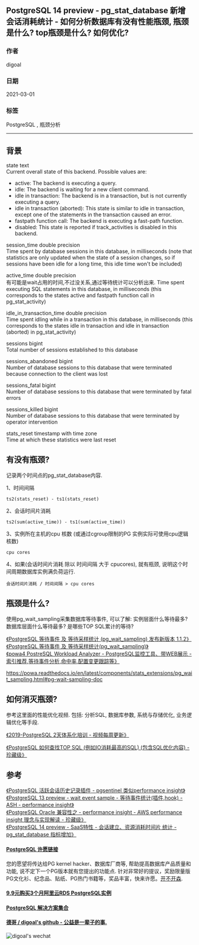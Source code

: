 ## PostgreSQL 14 preview - pg_stat_database 新增会话消耗统计 - 如何分析数据库有没有性能瓶颈, 瓶颈是什么? top瓶颈是什么? 如何优化?     
  
### 作者  
digoal  
  
### 日期  
2021-03-01   
  
### 标签  
PostgreSQL , 瓶颈分析    
  
----  
  
## 背景  
state text  
Current overall state of this backend. Possible values are:  
- active: The backend is executing a query.  
- idle: The backend is waiting for a new client command.  
- idle in transaction: The backend is in a transaction, but is not currently executing a query.  
- idle in transaction (aborted): This state is similar to idle in transaction, except one of the statements in the transaction caused an error.  
- fastpath function call: The backend is executing a fast-path function.  
- disabled: This state is reported if track_activities is disabled in this backend.  
  
session_time double precision  
Time spent by database sessions in this database, in milliseconds (note that statistics are only updated when the state of a session changes, so if sessions have been idle for a long time, this idle time won't be included)  
  
active_time double precision  
有可能是wait占用的时间,不过没关系,通过等待统计可以分析出来. Time spent executing SQL statements in this database, in milliseconds (this corresponds to the states active and fastpath function call in pg_stat_activity)  
  
idle_in_transaction_time double precision  
Time spent idling while in a transaction in this database, in milliseconds (this corresponds to the states idle in transaction and idle in transaction (aborted) in pg_stat_activity)  
  
sessions bigint  
Total number of sessions established to this database  
  
sessions_abandoned bigint  
Number of database sessions to this database that were terminated because connection to the client was lost  
  
sessions_fatal bigint  
Number of database sessions to this database that were terminated by fatal errors  
  
sessions_killed bigint  
Number of database sessions to this database that were terminated by operator intervention  
  
stats_reset timestamp with time zone  
Time at which these statistics were last reset  
  
## 有没有瓶颈?  
记录两个时间点的pg_stat_database内容.  
  
1、时间间隔  
  
```  
ts2(stats_reset) - ts1(stats_reset)  
```  
  
2、会话时间片消耗  
  
```  
ts2(sum(active_time)) - ts1(sum(active_time))  
```  
  
3、实例所在主机的cpu 核数 (或通过cgroup限制的PG 实例实际可使用cpu逻辑核数)  
  
```  
cpu cores  
```  
  
4、如果(会话时间片消耗 除以 时间间隔 大于 cpucores), 就有瓶颈, 说明这个时间周期数据库实例满负荷运行.    
  
```  
会话时间片消耗 / 时间间隔 > cpu cores  
```  
  
## 瓶颈是什么?   
使用pg_wait_sampling采集数据库等待事件, 可以了解: 实例层面什么等待最多? 数据库层面什么等待最多? 是哪些TOP SQL累计的等待?  
  
[《PostgreSQL 等待事件 及 等待采样统计 (pg_wait_sampling) 发布新版本 1.1.2》](../202011/20201115_05.md)    
[《PostgreSQL 等待事件 及 等待采样统计(pg_wait_sampling)》](../201610/20161006_01.md)    
[《powa4 PostreSQL Workload Analyzer - PostgreSQL监控工具、带WEB展示 - 索引推荐,等待事件分析,命中率,配置变更跟踪等》](../201905/20190520_01.md)    
  
https://powa.readthedocs.io/en/latest/components/stats_extensions/pg_wait_sampling.html#pg-wait-sampling-doc  
  
  
## 如何消灭瓶颈?   
参考这里面的性能优化视频. 包括: 分析SQL, 数据库参数, 系统与存储优化, 业务逻辑优化等手段.    
  
[《2019-PostgreSQL 2天体系化培训 - 视频每周更新》](../201901/20190105_01.md)    
  
[《PostgreSQL 如何查找TOP SQL (例如IO消耗最高的SQL) (包含SQL优化内容) - 珍藏级》](../201704/20170424_06.md)     
  
  
## 参考  
[《PostgreSQL 活跃会话历史记录插件 - pgsentinel 类似performance insight》](../202003/20200324_25.md)    
[《PostgreSQL 13 preview - wait event sample - 等待事件统计(插件,hook) - ASH - performance insight》](../202001/20200101_01.md)    
[《PostgreSQL Oracle 兼容性之 - performance insight - AWS performance insight 理念与实现解读 - 珍藏级》](../201901/20190125_02.md)    
[《PostgreSQL 14 preview - SaaS特性 - 会话建立、资源消耗时间片 统计 - pg_stat_database 指标增加》](../202101/20210118_01.md)    
  
  
  
  
#### [PostgreSQL 许愿链接](https://github.com/digoal/blog/issues/76 "269ac3d1c492e938c0191101c7238216")
您的愿望将传达给PG kernel hacker、数据库厂商等, 帮助提高数据库产品质量和功能, 说不定下一个PG版本就有您提出的功能点. 针对非常好的提议，奖励限量版PG文化衫、纪念品、贴纸、PG热门书籍等，奖品丰富，快来许愿。[开不开森](https://github.com/digoal/blog/issues/76 "269ac3d1c492e938c0191101c7238216").  
  
  
#### [9.9元购买3个月阿里云RDS PostgreSQL实例](https://www.aliyun.com/database/postgresqlactivity "57258f76c37864c6e6d23383d05714ea")
  
  
#### [PostgreSQL 解决方案集合](https://yq.aliyun.com/topic/118 "40cff096e9ed7122c512b35d8561d9c8")
  
  
#### [德哥 / digoal's github - 公益是一辈子的事.](https://github.com/digoal/blog/blob/master/README.md "22709685feb7cab07d30f30387f0a9ae")
  
  
![digoal's wechat](../pic/digoal_weixin.jpg "f7ad92eeba24523fd47a6e1a0e691b59")
  
